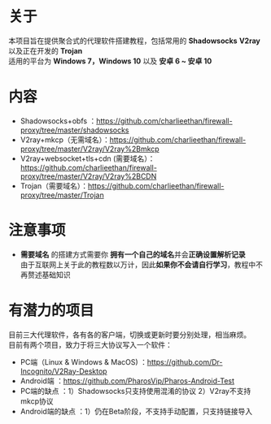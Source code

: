 # 关于
本项目旨在提供聚合式的代理软件搭建教程，包括常用的 **Shadowsocks** **V2ray** 以及正在开发的 **Trojan**  
适用的平台为 **Windows 7，Windows 10** 以及 **安卓 6 ~ 安卓 10**
# 内容
- Shadowsocks+obfs ：https://github.com/charlieethan/firewall-proxy/tree/master/shadowsocks  
- V2ray+mkcp（无需域名）：https://github.com/charlieethan/firewall-proxy/tree/master/V2ray/V2ray%2Bmkcp  
- V2ray+websocket+tls+cdn (需要域名）：https://github.com/charlieethan/firewall-proxy/tree/master/V2ray/V2ray%2BCDN
- Trojan（需要域名）：https://github.com/charlieethan/firewall-proxy/tree/master/Trojan
# 注意事项
- **需要域名** 的搭建方式需要你 **拥有一个自己的域名**并会**正确设置解析记录**     
由于互联网上关于此的教程数以万计，因此**如果你不会请自行学习**，教程中不再赘述基础知识
# 有潜力的项目      
目前三大代理软件，各有各的客户端，切换或更新时要分别处理，相当麻烦。  
目前有两个项目，致力于将三大协议写入一个软件：      
- PC端（Linux & Windows & MacOS) ：https://github.com/Dr-Incognito/V2Ray-Desktop     
- Android端 ：https://github.com/PharosVip/Pharos-Android-Test    
- PC端的缺点 ：1）Shadowsocks只支持使用混淆的协议 2）V2ray不支持mkcp协议    
- Android端的缺点 ：1）仍在Beta阶段，不支持手动配置，只支持链接导入  
